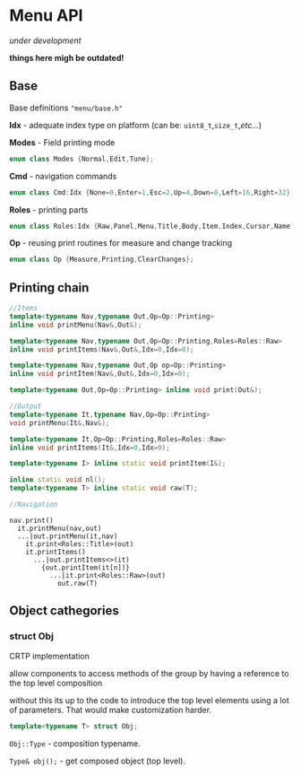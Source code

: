 # Menu API

_under development_

**things here migh be outdated!**

## Base

Base definitions `"menu/base.h"`

**Idx** - adequate index type on platform (can be: `uint8_t`,`size_t`,_etc..._)

**Modes** - Field printing mode

```c++
enum class Modes {Normal,Edit,Tune};
```

**Cmd** - navigation commands

```c++
enum class Cmd:Idx {None=0,Enter=1,Esc=2,Up=4,Down=8,Left=16,Right=32};
```

**Roles** - printing parts
```c++
enum class Roles:Idx {Raw,Panel,Menu,Title,Body,Item,Index,Cursor,Name,Mode,Value,Unit};
```

**Op** - reusing print routines for measure and change tracking

```c++
enum class Op {Measure,Printing,ClearChanges};
```

## Printing chain

```c++
//Items
template<typename Nav,typename Out,Op=Op::Printing>
inline void printMenu(Nav&,Out&);

template<typename Nav,typename Out,Op=Op::Printing,Roles=Roles::Raw>
inline void printItems(Nav&,Out&,Idx=0,Idx=0);

template<typename Nav,typename Out,Op op=Op::Printing>
inline void printItem(Nav&,Out&,Idx=0,Idx=0);

template<typename Out,Op=Op::Printing> inline void print(Out&);

//Output
template<typename It,typename Nav,Op=Op::Printing>
void printMenu(It&,Nav&);

template<typename It,Op=Op::Printing,Roles=Roles::Raw>
inline void printItems(It&,Idx=0,Idx=0);

template<typename I> inline static void printItem(I&);

inline static void nl();
template<typename T> inline static void raw(T);

//Navigation

```

```text
nav.print()
  it.printMenu(nav,out)
  ...|out.printMenu(it,nav)
    it.print<Roles::Title>(out)
    it.printItems()
      ...|out.printItems<>(it)
        {out.printItem(it[n])}
          ...|it.print<Roles::Raw>(out)
            out.raw(T)
```

## Object cathegories

### struct **Obj**

CRTP implementation

allow components to access methods of the group by having a reference to the top level composition

without this its up to the code to introduce the top level elements using a lot of parameters. That would make customization harder.

```c++
template<typename T> struct Obj;
```

`Obj::Type` - composition typename.

`Type& obj();` - get composed object (top level).
